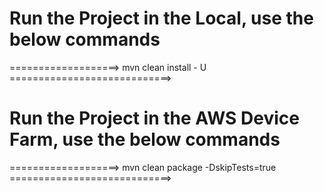 # Run the Project in the Local, use the below commands

===================> mvn clean install - U ============================>

# Run the Project in the AWS Device Farm, use the below commands

===================> mvn clean package -DskipTests=true ============================>

